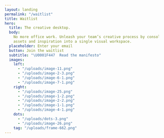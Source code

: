 ```yaml
---
layout: landing
permalink: "/waitlist"
title: Waitlist
hero:
  title: The creative desktop.
  body:
    No more office work. Unleash your team’s creative process by consolidating
    assets and inspiration into a single visual workspace.
  placeholder: Enter your email
  button: Join the waitlist
  subtitle: "\U0001F447  Read the manifesto"
  images:
    left:
      - "/uploads/image-11.png"
      - "/uploads/image-2-3.png"
      - "/uploads/image-6-1.png"
      - "/uploads/image-7-1.png"
    right:
      - "/uploads/image-25.png"
      - "/uploads/image-1-2.png"
      - "/uploads/image-2-2.png"
      - "/uploads/image-1-1.png"
      - "/uploads/image-4-1.png"
    dots:
      - "/uploads/dots-3.png"
      - "/uploads/image-26.png"
    tag: "/uploads/frame-662.png"
---
```

